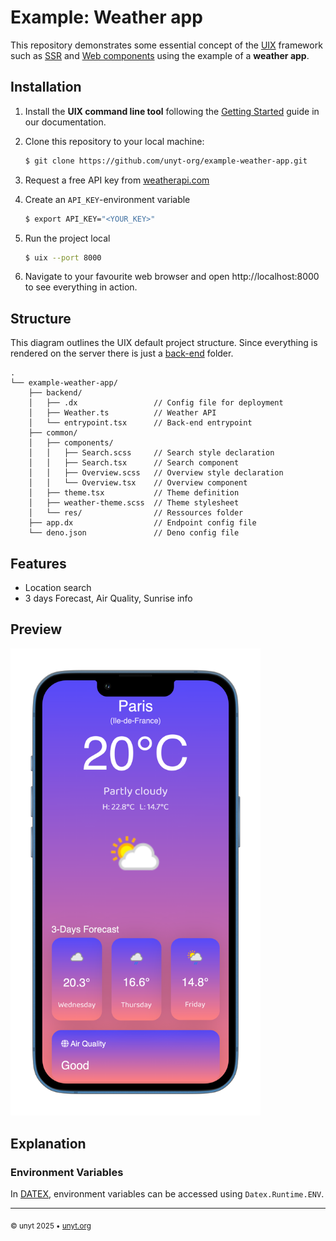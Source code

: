 # Example: Weather app

This repository demonstrates some essential concept of the
[UIX](https://uix.unyt.org) framework such as
[SSR](https://unyt.org/glossary#ssr) and
[Web components](https://unyt.org/glossary#web-components) using the example of
a **weather app**.

## Installation

1. Install the **UIX command line tool** following the
   [Getting Started](https://docs.unyt.org/manual/uix/getting-started#the-uix-command-line-tool)
   guide in our documentation.

2. Clone this repository to your local machine:

   ```bash
   $ git clone https://github.com/unyt-org/example-weather-app.git
   ```
3. Request a free API key from [weatherapi.com](https://www.weatherapi.com/)
4. Create an `API_KEY`-environment variable
   ```bash
   $ export API_KEY="<YOUR_KEY>"
   ```
5. Run the project local
   ```bash
   $ uix --port 8000
   ```
6. Navigate to your favourite web browser and open http://localhost:8000 to see
   everything in action.

## Structure

This diagram outlines the UIX default project structure. Since everything is
rendered on the server there is just a
[back-end](https://unyt.org/glossary#back-end) folder.

```
.
└── example-weather-app/
    ├── backend/
    │   ├── .dx                 // Config file for deployment
    │   ├── Weather.ts          // Weather API
    │   └── entrypoint.tsx      // Back-end entrypoint
    ├── common/
    │   ├── components/
    │   │   ├── Search.scss     // Search style declaration
    │   │   ├── Search.tsx      // Search component
    │   │   ├── Overview.scss   // Overview style declaration
    │   │   └── Overview.tsx    // Overview component
    │   ├── theme.tsx           // Theme definition
    │   ├── weather-theme.scss  // Theme stylesheet
    │   └── res/                // Ressources folder
    ├── app.dx                  // Endpoint config file
    └── deno.json               // Deno config file
```

## Features

- Location search
- 3 days Forecast, Air Quality, Sunrise info

## Preview

<img src=".github/screenshot.png" width="400">

## Explanation

### Environment Variables

In [DATEX](https://datex.unyt.org), environment variables can be accessed using
`Datex.Runtime.ENV`.

---

<sub>&copy; unyt 2025 • [unyt.org](https://unyt.org)</sub>
